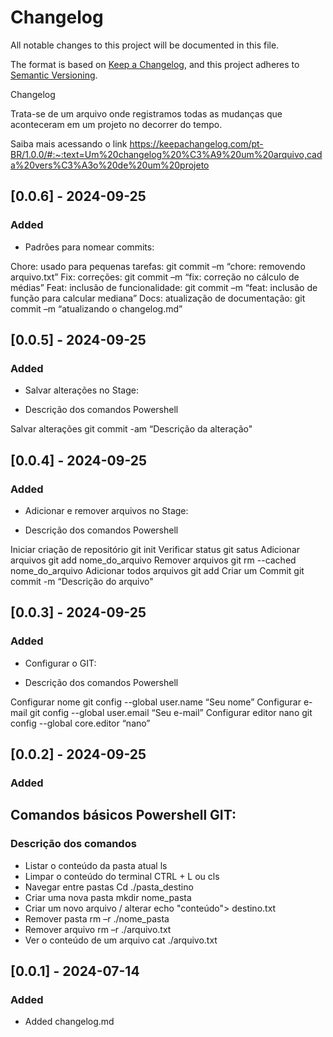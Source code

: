 # Changelog

All notable changes to this project will be documented in this file.

The format is based on [Keep a Changelog](https://keepachangelog.com/en/1.1.0/),
and this project adheres to [Semantic Versioning](https://semver.org/spec/v2.0.0.html).

Changelog 

Trata-se de um arquivo onde registramos todas as mudanças que aconteceram em um projeto no decorrer do tempo. 

Saiba mais acessando o link 
https://keepachangelog.com/pt-BR/1.0.0/#:~:text=Um%20changelog%20%C3%A9%20um%20arquivo,cada%20vers%C3%A3o%20de%20um%20projeto

## [0.0.6] - 2024-09-25

### Added

- Padrões para nomear commits:

Chore: usado para pequenas tarefas:      git commit  –m “chore: removendo arquivo.txt” 
Fix: correções:                          git commit  –m “fix: correção no cálculo de médias” 
Feat: inclusão de funcionalidade:        git commit  –m “feat: inclusão de função para calcular mediana” 
Docs: atualização de documentação:       git commit  –m “atualizando o changelog.md”


## [0.0.5] - 2024-09-25

### Added
- Salvar alterações no Stage:

- Descrição dos comandos                 Powershell

Salvar alterações                        git commit -am “Descrição da alteração"


## [0.0.4] - 2024-09-25

### Added
- Adicionar e remover arquivos no Stage:

- Descrição dos comandos                 Powershell

Iniciar criação de repositório           git init
Verificar status                         git satus
Adicionar arquivos                       git add nome_do_arquivo
Remover arquivos                         git rm --cached nome_do_arquivo
Adicionar todos arquivos                 git add
Criar um Commit                          git commit -m “Descrição do arquivo"


## [0.0.3] - 2024-09-25

### Added
- Configurar o GIT:

- Descrição dos comandos                 Powershell

Configurar nome                          git config  --global user.name “Seu nome”
Configurar e-mail                        git config  --global user.email “Seu e-mail”
Configurar editor nano                   git config  --global core.editor “nano”


## [0.0.2] - 2024-09-25

### Added

## Comandos básicos Powershell GIT:

### Descrição dos comandos                 

- Listar o conteúdo da pasta atual         ls
- Limpar o conteúdo do terminal            CTRL + L ou cls
- Navegar entre pastas                     Cd ./pasta_destino
- Criar uma nova pasta                     mkdir nome_pasta
- Criar um novo arquivo / alterar          echo "conteúdo"> destino.txt
- Remover pasta                            rm –r ./nome_pasta
- Remover arquivo                          rm –r ./arquivo.txt
- Ver o conteúdo de um arquivo             cat ./arquivo.txt


## [0.0.1] - 2024-07-14

### Added
- Added changelog.md